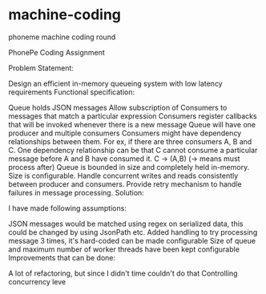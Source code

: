 # machine-coding
phoneme machine coding round


PhonePe Coding Assignment

Problem Statement:

Design an efficient in-memory queueing system with low latency requirements Functional specification:

Queue holds JSON messages
Allow subscription of Consumers to messages that match a particular expression
Consumers register callbacks that will be invoked whenever there is a new message
Queue will have one producer and multiple consumers
Consumers might have dependency relationships between them. For ex, if there are three consumers A, B and C. One dependency relationship can be that C cannot consume a particular message before A and B have consumed it. C -> (A,B) (-> means must process after)
Queue is bounded in size and completely held in-memory. Size is configurable.
Handle concurrent writes and reads consistently between producer and consumers.
Provide retry mechanism to handle failures in message processing.
Solution:

I have made following assumptions:

JSON messages would be matched using regex on serialized data, this could be changed by using JsonPath etc.
Added handling to try processing message 3 times, it's hard-coded can be made configurable
Size of queue and maximum number of worker threads have been kept configurable
Improvements that can be done:

A lot of refactoring, but since I didn't time couldn't do that
Controlling concurrency leve
